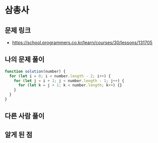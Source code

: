 # 삼총사

## 문제 링크

- https://school.programmers.co.kr/learn/courses/30/lessons/131705

## 나의 문제 풀이

```js
function solution(number) {
  for (let i = 0; i < number.length - 2; i++) {
    for (let j = i + 1; j < number.length - 1; j++) {
      for (let k = j + 1; k < number.length; k++) {}
    }
  }
}
```

## 다른 사람 풀이

## 알게 된 점
